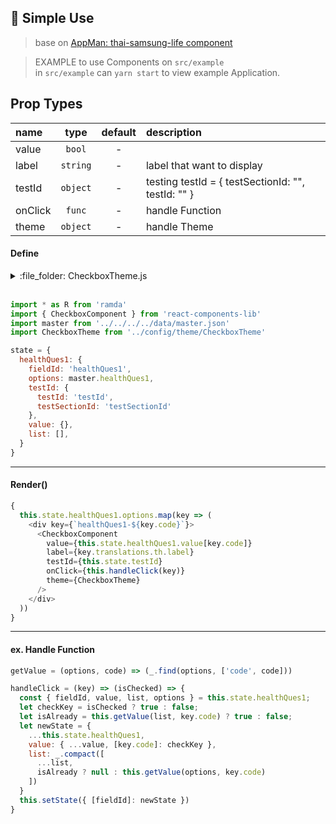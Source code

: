 ## :tada: Simple Use

> base on [AppMan: thai-samsung-life component](https://github.com/appman-agm/thai-samsung-life) 

> EXAMPLE to use Components on `src/example`<br>
> in `src/example` can `yarn start` to view example Application.

## Prop Types
| name | type | default | description |
| :--- | :---: | :---: | :--- |
| value | `bool` | - |
| label | `string` | - | label that want to display
| testId  | `object` | - |  testing testId = { testSectionId: "", testId: "" } |
| onClick | `func` | - | handle Function
| theme | `object` | - | handle Theme

#### Define

<details>
<summary>:file_folder: CheckboxTheme.js</summary>

```js
import { JoyTheme, Font } from '../../../../Style/JoyTheme'

const RadioTheme = {
  border: JoyTheme.NAVY,
  checkColor: JoyTheme.WHITE,
  checkedColor: JoyTheme.CREAM,
  checkedStroke: JoyTheme.LIGHT_NAVY,
  checkedBackground: JoyTheme.NAVY,
  labelColor: JoyTheme.NAVY,
  error: {
    border: JoyTheme.DANGER,
    checkedColor: JoyTheme.WHITE,
    checkedBackground: JoyTheme.WHITE,
    labelColor: JoyTheme.GREY,
  },
  labelStyle: {
    'font-family': Font.DEFAULT,
    'font-size': '16px'
  }
}

export default RadioTheme;
```
</details>

<br>

```js
import * as R from 'ramda'
import { CheckboxComponent } from 'react-components-lib'
import master from '../../../../data/master.json'
import CheckboxTheme from '../config/theme/CheckboxTheme'

state = {
  healthQues1: {
    fieldId: 'healthQues1',
    options: master.healthQues1,
    testId: {
      testId: 'testId',
      testSectionId: 'testSectionId'
    },
    value: {},
    list: [],
  }
}
```

<hr/>

#### Render()
```js
{
  this.state.healthQues1.options.map(key => (
    <div key={`healthQues1-${key.code}`}>
      <CheckboxComponent
        value={this.state.healthQues1.value[key.code]}
        label={key.translations.th.label}
        testId={this.state.testId}
        onClick={this.handleClick(key)}
        theme={CheckboxTheme}
      />
    </div>
  ))
}
```

<hr/>

#### ex. Handle Function
```js
getValue = (options, code) => (_.find(options, ['code', code]))

handleClick = (key) => (isChecked) => {
  const { fieldId, value, list, options } = this.state.healthQues1;
  let checkKey = isChecked ? true : false;
  let isAlready = this.getValue(list, key.code) ? true : false;
  let newState = {
    ...this.state.healthQues1,
    value: { ...value, [key.code]: checkKey },
    list: _.compact([
      ...list,
      isAlready ? null : this.getValue(options, key.code)
    ])
  }
  this.setState({ [fieldId]: newState })
}
```
